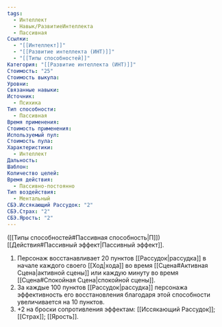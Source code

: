 ```yaml
---
tags:
  - Интеллект
  - Навык/РазвитиеИнтеллекта
  - Пассивная
Ссылки:
  - "[[Интеллект]]"
  - "[[Развитие интеллекта (ИНТ)]]"
  - "[[Типы способностей]]"
Категория: "[[Развитие интеллекта (ИНТ)]]"
Стоимость: "25"
Стоимость выкупа: 
Уровни: 
Связанные навыки: 
Источник:
  - Психика
Тип способности:
  - Пассивная
Время применения: 
Стоимость применения: 
Используемый пул: 
Стоимость пула: 
Характеристики:
  - Интеллект
Дальность: 
Шаблон: 
Количество целей: 
Время действия:
  - Пассивно-постоянно
Тип воздействия:
  - Ментальный
СБЭ.Иссякающий Рассудок: "2"
СБЭ.Страх: "2"
СБЭ.Ярость: "2"
---
```

([[Типы способностей#Пассивная способность|П]]) [[Действия#Пассивный эффект|Пассивный эффект]]. 

1. Персонаж восстанавливает 20 пунктов [[Рассудок|рассудка]] в начале каждого своего [[Ход|хода]] во время [[Сцена#Активная Сцена|активной сцены]] или каждую минуту во время [[Сцена#Спокойная Сцена|спокойной сцены]].
2. За каждые 100 пунктов [[Рассудок|рассудка]] персонажа эффективность его восстановления благодаря этой способности увеличивается на 10 пунктов. 
3. +2 на броски сопротивления эффектам: [[Иссякающий Рассудок]]; [[Страх]]; [[Ярость]]. 
